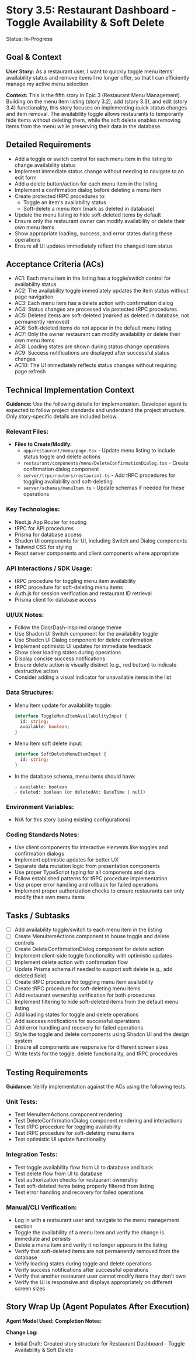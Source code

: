 # Story 3.5: Restaurant Dashboard - Toggle Availability & Soft Delete

Status: In-Progress

## Goal & Context

**User Story:** As a restaurant user, I want to quickly toggle menu items' availability status and remove items I no longer offer, so that I can efficiently manage my active menu selection.

**Context:** This is the fifth story in Epic 3 (Restaurant Menu Management). Building on the menu item listing (story 3.2), add (story 3.3), and edit (story 3.4) functionality, this story focuses on implementing quick status changes and item removal. The availability toggle allows restaurants to temporarily hide items without deleting them, while the soft delete enables removing items from the menu while preserving their data in the database.

## Detailed Requirements

- Add a toggle or switch control for each menu item in the listing to change availability status
- Implement immediate status change without needing to navigate to an edit form
- Add a delete button/action for each menu item in the listing
- Implement a confirmation dialog before deleting a menu item
- Create protected tRPC procedures to:
  - Toggle an item's availability status
  - Soft-delete a menu item (mark as deleted in database)
- Update the menu listing to hide soft-deleted items by default
- Ensure only the restaurant owner can modify availability or delete their own menu items
- Show appropriate loading, success, and error states during these operations
- Ensure all UI updates immediately reflect the changed item status

## Acceptance Criteria (ACs)

- AC1: Each menu item in the listing has a toggle/switch control for availability status
- AC2: The availability toggle immediately updates the item status without page navigation
- AC3: Each menu item has a delete action with confirmation dialog
- AC4: Status changes are processed via protected tRPC procedures
- AC5: Deleted items are soft-deleted (marked as deleted in database, not permanently removed)
- AC6: Soft-deleted items do not appear in the default menu listing
- AC7: Only the owner restaurant can modify availability or delete their own menu items
- AC8: Loading states are shown during status change operations
- AC9: Success notifications are displayed after successful status changes
- AC10: The UI immediately reflects status changes without requiring page refresh

## Technical Implementation Context

**Guidance:** Use the following details for implementation. Developer agent is expected to follow project standards and understand the project structure. Only story-specific details are included below.

### Relevant Files:

- **Files to Create/Modify:**
  - `app/restaurant/menu/page.tsx` - Update menu listing to include status toggle and delete actions
  - `restaurant/components/menu/DeleteConfirmationDialog.tsx` - Create confirmation dialog component
  - `server/trpc/routers/restaurant.ts` - Add tRPC procedures for toggling availability and soft-deleting
  - `server/schemas/menuItem.ts` - Update schemas if needed for these operations

### Key Technologies:

- Next.js App Router for routing
- tRPC for API procedures
- Prisma for database access
- Shadcn UI components for UI, including Switch and Dialog components
- Tailwind CSS for styling
- React server components and client components where appropriate

### API Interactions / SDK Usage:

- tRPC procedure for toggling menu item availability
- tRPC procedure for soft-deleting menu items
- Auth.js for session verification and restaurant ID retrieval
- Prisma client for database access

### UI/UX Notes:

- Follow the DoorDash-inspired orange theme
- Use Shadcn UI Switch component for the availability toggle
- Use Shadcn UI Dialog component for delete confirmation
- Implement optimistic UI updates for immediate feedback
- Show clear loading states during operations
- Display concise success notifications
- Ensure delete action is visually distinct (e.g., red button) to indicate destructive action
- Consider adding a visual indicator for unavailable items in the list

### Data Structures:

- Menu Item update for availability toggle:

  ```typescript
  interface ToggleMenuItemAvailabilityInput {
    id: string;
    available: boolean;
  }
  ```

- Menu Item soft delete input:

  ```typescript
  interface SoftDeleteMenuItemInput {
    id: string;
  }
  ```

- In the database schema, menu items should have:
  ```
  - available: boolean
  - deleted: boolean (or deletedAt: DateTime | null)
  ```

### Environment Variables:

- N/A for this story (using existing configurations)

### Coding Standards Notes:

- Use client components for interactive elements like toggles and confirmation dialogs
- Implement optimistic updates for better UX
- Separate data mutation logic from presentation components
- Use proper TypeScript typing for all components and data
- Follow established patterns for tRPC procedure implementation
- Use proper error handling and rollback for failed operations
- Implement proper authorization checks to ensure restaurants can only modify their own menu items

## Tasks / Subtasks

- [ ] Add availability toggle/switch to each menu item in the listing
- [ ] Create MenuItemActions component to house toggle and delete controls
- [ ] Create DeleteConfirmationDialog component for delete action
- [ ] Implement client-side toggle functionality with optimistic updates
- [ ] Implement delete action with confirmation flow
- [ ] Update Prisma schema if needed to support soft delete (e.g., add deleted field)
- [ ] Create tRPC procedure for toggling menu item availability
- [ ] Create tRPC procedure for soft-deleting menu items
- [ ] Add restaurant ownership verification for both procedures
- [ ] Implement filtering to hide soft-deleted items from the default menu listing
- [ ] Add loading states for toggle and delete operations
- [ ] Add success notifications for successful operations
- [ ] Add error handling and recovery for failed operations
- [ ] Style the toggle and delete components using Shadcn UI and the design system
- [ ] Ensure all components are responsive for different screen sizes
- [ ] Write tests for the toggle, delete functionality, and tRPC procedures

## Testing Requirements

**Guidance:** Verify implementation against the ACs using the following tests.

### Unit Tests:

- Test MenuItemActions component rendering
- Test DeleteConfirmationDialog component rendering and interactions
- Test tRPC procedure for toggling availability
- Test tRPC procedure for soft-deleting menu items
- Test optimistic UI update functionality

### Integration Tests:

- Test toggle availability flow from UI to database and back
- Test delete flow from UI to database
- Test authorization checks for restaurant ownership
- Test soft-deleted items being properly filtered from listing
- Test error handling and recovery for failed operations

### Manual/CLI Verification:

- Log in with a restaurant user and navigate to the menu management section
- Toggle the availability of a menu item and verify the change is immediate and persists
- Delete a menu item and verify it no longer appears in the listing
- Verify that soft-deleted items are not permanently removed from the database
- Verify loading states during toggle and delete operations
- Verify success notifications after successful operations
- Verify that another restaurant user cannot modify items they don't own
- Verify the UI is responsive and displays appropriately on different screen sizes

## Story Wrap Up (Agent Populates After Execution)

**Agent Model Used:**
**Completion Notes:**

**Change Log:**

- Initial Draft: Created story structure for Restaurant Dashboard - Toggle Availability & Soft Delete
